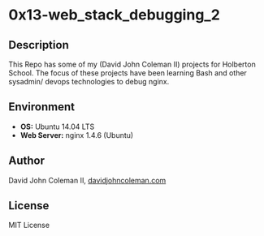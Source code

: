 # 0x13-web_stack_debugging_2

## Description

This Repo has some of my (David John Coleman II) projects for Holberton School.
The focus of these projects have been learning Bash and other sysadmin/ devops
technologies to debug nginx.

## Environment

* __OS:__ Ubuntu 14.04 LTS
* __Web Server:__ nginx 1.4.6 (Ubuntu)

## Author

David John Coleman II, [davidjohncoleman.com](http://www.davidjohncoleman.com/)

## License

MIT License
